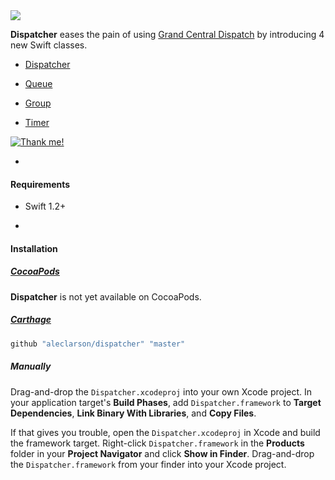 <img src="http://i.imgur.com/sEM1zbl.jpg"/>

**Dispatcher** eases the pain of using [Grand Central Dispatch](https://developer.apple.com/library/mac/documentation/performance/reference/gcd_libdispatch_ref/Reference/reference.html) by introducing 4 new Swift classes.

- [Dispatcher](https://github.com/aleclarson/dispatcher/wiki/Dispatcher)

- [Queue](https://github.com/aleclarson/dispatcher/wiki/Queue)

- [Group](https://github.com/aleclarson/dispatcher/wiki/Group)

- [Timer](https://github.com/aleclarson/dispatcher/wiki/Timer)

[![Thank me!](http://img.shields.io/gratipay/aleclarson.svg "Thank me!")](https://gratipay.com/aleclarson/)

-

#### Requirements

- Swift 1.2+

-

#### Installation

##### [CocoaPods](http://cocoapods.org)

**Dispatcher** is not yet available on CocoaPods.

##### [Carthage](https://github.com/Carthage/Carthage)

```bash
github "aleclarson/dispatcher" "master"
```

##### Manually

Drag-and-drop the `Dispatcher.xcodeproj` into your own Xcode project. In your application target's **Build Phases**, add `Dispatcher.framework` to **Target Dependencies**, **Link Binary With Libraries**, and **Copy Files**.

If that gives you trouble, open the `Dispatcher.xcodeproj` in Xcode and build the framework target. Right-click `Dispatcher.framework` in the **Products** folder in your **Project Navigator** and click **Show in Finder**. Drag-and-drop the `Dispatcher.framework` from your finder into your Xcode project.
